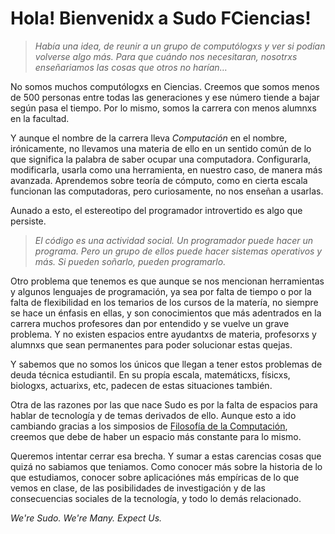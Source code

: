 # Hola! Bienvenidx a Sudo FCiencias!

> _Había una idea, de reunir a un grupo de computólogxs y ver si podían volverse algo más. Para que cuándo nos necesitaran, nosotrxs enseñariamos las cosas que otros no harían…_

No somos muchos computólogxs en Ciencias. Creemos que somos menos de 500 personas entre todas las generaciones y ese número tiende a bajar según pasa el tiempo.  Por lo mismo, 
somos la carrera con menos alumnxs en la facultad. 

Y aunque el nombre de la carrera lleva *Computación* en el nombre, irónicamente, no llevamos una materia de ello en un sentido común de lo que significa la palabra de saber ocupar
una computadora. Configurarla, modificarla, usarla como una herramienta, en nuestro caso, de manera más avanzada. Aprendemos sobre teoría de cómputo, como en cierta escala funcionan 
las computadoras, pero curiosamente, no nos enseñan a usarlas.

Aunado a esto, el estereotipo del programador introvertido es algo que persiste. 

> _El código es una actividad social. Un programador puede hacer un programa. Pero un grupo de ellos puede hacer sistemas operativos y más.
> Si pueden soñarlo, pueden programarlo._

Otro problema que tenemos es que aunque se nos mencionan herramientas y algunos lenguajes de programación, ya sea por falta de tiempo o por la falta de flexibilidad en los temarios
de los cursos de la matería, no siempre se hace un énfasis en ellas, y son conocimientos que más adentrados en la carrera muchos profesores dan por entendido y se vuelve un grave problema.
Y no existen espacios entre ayudantxs de materia, profesorxs y alumnxs que sean permanentes para poder solucionar estas quejas. 

Y sabemos que no somos los únicos que llegan a tener estos problemas de deuda técnica estudiantil. En su propía escala, matemáticxs, físicxs, biologxs, actuarixs, etc, padecen
de estas situaciones también. 

Otra de las razones por las que nace Sudo es por la falta de espacios para hablar de tecnología y de temas derivados de ello. Aunque esto a ido cambiando gracias a los simposios
de [Filosofía de la Computación](https://sites.google.com/ciencias.unam.mx/philcomp), creemos que debe de haber un espacio más constante para lo mismo. 

Queremos intentar cerrar esa brecha. Y sumar a estas carencias cosas que quizá no sabiamos que teniamos. Como conocer más sobre la historia de lo que estudiamos, conocer
sobre aplicaciónes más empíricas de lo que vemos en clase, de las posibilidades de investigación y de las consecuencias sociales de la tecnología, y todo lo demás relacionado.

_We're Sudo. We're Many. Expect Us._
